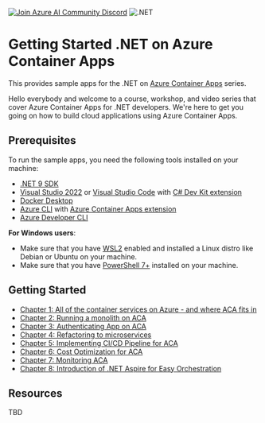 [![Join Azure AI Community Discord](https://dcbadge.limes.pink/api/server/kzRShWzttr)](https://discord.gg/kzRShWzttr) 
![.NET](https://img.shields.io/badge/9.0-512BD4?logo=dotnet&logoColor=fff)

# Getting Started .NET on Azure Container Apps

This provides sample apps for the .NET on [Azure Container Apps](https://learn.microsoft.com/azure/container-apps/overview) series.

Hello everybody and welcome to a course, workshop, and video series that cover Azure Container Apps for .NET developers. We're here to get you going on how to build cloud applications using Azure Container Apps.

## Prerequisites

To run the sample apps, you need the following tools installed on your machine:

- [.NET 9 SDK](https://dotnet.microsoft.com/download/dotnet/9.0)
- [Visual Studio 2022](https://visualstudio.microsoft.com/vs/) or [Visual Studio Code](https://code.visualstudio.com/) with [C# Dev Kit extension](https://marketplace.visualstudio.com/items?itemName=ms-dotnettools.csdevkit)
- [Docker Desktop](https://docs.docker.com/desktop/)
- [Azure CLI](https://learn.microsoft.com/cli/azure/install-azure-cli) with [Azure Container Apps extension](https://learn.microsoft.com/cli/azure/azure-cli-extensions-list)
- [Azure Developer CLI](https://learn.microsoft.com/azure/developer/azure-developer-cli/install-azd)

**For Windows users**:

- Make sure that you have [WSL2](https://learn.microsoft.com/windows/wsl/install) enabled and installed a Linux distro like Debian or Ubuntu on your machine.
- Make sure that you have [PowerShell 7+](https://learn.microsoft.com/powershell/scripting/install/installing-powershell-on-windows) installed on your machine.

## Getting Started

- [Chapter 1: All of the container services on Azure - and where ACA fits in](./1-intro)
- [Chapter 2: Running a monolith on ACA](./2-monolith-on-aca/)
- [Chapter 3: Authenticating App on ACA](./3-authentication/)
- [Chapter 4: Refactoring to microservices](./4-microservices/)
- [Chapter 5: Implementing CI/CD Pipeline for ACA](./5-cicd/)
- [Chapter 6: Cost Optimization for ACA](./6-cost-optimization/)
- [Chapter 7: Monitoring ACA](./7-monitoring/)
- [Chapter 8: Introduction of .NET Aspire for Easy Orchestration](./8-aspire/)

## Resources

TBD

